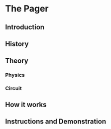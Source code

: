 # The Pager 
## Introduction

## History 

## Theory 
### Physics

### Circuit

## How it works

## Instructions and Demonstration